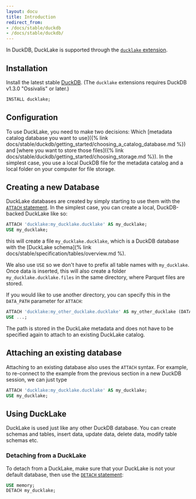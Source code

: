 ```yaml
---
layout: docu
title: Introduction
redirect_from:
- /docs/stable/duckdb
- /docs/stable/duckdb/
---
```


In DuckDB, DuckLake is supported through the [`ducklake` extension](https://duckdb.org/docs/stable/core_extensions/ducklake).

## Installation

Install the latest stable [DuckDB](https://duckdb.org/docs/installation/).
(The `ducklake` extensions requires DuckDB v1.3.0 "Ossivalis" or later.)

```sql
INSTALL ducklake;
```

## Configuration
To use DuckLake, you need to make two decisions: Which [metadata catalog database you want to use]({% link docs/stable/duckdb/getting_started/choosing_a_catalog_database.md %}) and [where you want to store those files]({% link docs/stable/duckdb/getting_started/choosing_storage.md %}). In the simplest case, you use a local DuckDB file for the metadata catalog and a local folder on your computer for file storage. 


## Creating a new Database
DuckLake databases are created by simply starting to use them with the [`ATTACH` statement](https://duckdb.org/docs/stable/sql/statements/attach#attach). In the simplest case, you can create a local, DuckDB-backed DuckLake like so:

```sql
ATTACH 'ducklake:my_ducklake.ducklake' AS my_ducklake;
USE my_ducklake;
```

this will create a file `my_ducklake.ducklake`, which is a DuckDB database with the [DuckLake schema](% link docs/stable/specification/tables/overview.md %). 

We also use `USE` so we don't have to prefix all table names with `my_ducklake`. Once data is inserted, this will also create a folder `my_ducklake.ducklake.files` in the same directory, where Parquet files are stored. 


If you would like to use another directory, you can specify this in the `DATA_PATH` parameter for `ATTACH`:

```sql
ATTACH 'ducklake:my_other_ducklake.ducklake' AS my_other_ducklake (DATA_PATH 'some/other/path');
USE ...;
```

The path is stored in the DuckLake metadata and does not have to be specified again to attach to an existing DuckLake catalog.


## Attaching an existing database
Attaching to an existing database also uses the `ATTACH` syntax. For example, to re-connect to the example from the previous section in a new DuckDB session, we can just type

```sql
ATTACH 'ducklake:my_ducklake.ducklake' AS my_ducklake;
USE my_ducklake;
```

## Using DuckLake
DuckLake is used just like any other DuckDB database. You can create schemas and tables, insert data, update data, delete data, modify table schemas etc. 

### Detaching from a DuckLake
To detach from a DuckLake, make sure that your DuckLake is not your default database, then use the [`DETACH` statement](https://duckdb.org/docs/stable/sql/statements/attach#detach):

```sql
USE memory;
DETACH my_ducklake;
```

